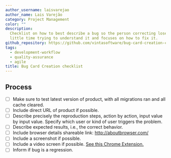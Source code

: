 ```yaml
---
author_username: laisvarejao
author_name: Lais Varejão
category: Project Management
color: ""
description:
  Checklist on how to best describe a bug so the person correcting loses
  little time trying to understand it and focuses on how to fix it.
github_repository: https://github.com/vintasoftware/bug-card-creation-checklist
tags:
  - development-workflow
  - quality-assurance
  - agile
title: Bug Card Creation checklist
---
```


## Process

- [ ] Make sure to test latest version of product, with all migrations ran and all cache cleared.
- [ ] Include direct URL of product if possible.
- [ ] Describe precisely the reproduction steps, action by action, input value by input value. Specify which user or kind of user triggers the problem.
- [ ] Describe expected results, i.e., the correct behavior.
- [ ] Include browser details shareable link: http://aboutbrowser.com/
- [ ] Include a screenshot if possible.
- [ ] Include a video screen if possible. [See this Chrome Extension.](https://chrome.google.com/webstore/detail/screencastify-screen-vide/mmeijimgabbpbgpdklnllpncmdofkcpn?hl=en)
- [ ] Inform if bug is a regression.
